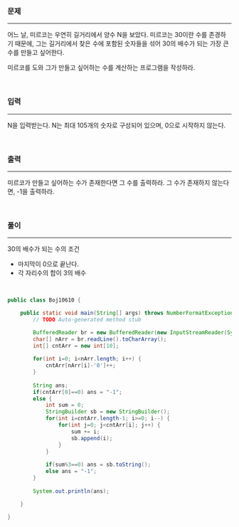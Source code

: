 ### 문제

---

어느 날, 미르코는 우연히 길거리에서 양수 N을 보았다. 미르코는 30이란 수를 존경하기 때문에, 그는 길거리에서 찾은 수에 포함된 숫자들을 섞어 30의 배수가 되는 가장 큰 수를 만들고 싶어한다.

미르코를 도와 그가 만들고 싶어하는 수를 계산하는 프로그램을 작성하라.

<br>

### 입력

---

N을 입력받는다. N는 최대 105개의 숫자로 구성되어 있으며, 0으로 시작하지 않는다.

<br>

### 출력

---

미르코가 만들고 싶어하는 수가 존재한다면 그 수를 출력하라. 그 수가 존재하지 않는다면, -1을 출력하라.

<br>

### 풀이

---

30의 배수가 되는 수의 조건

- 마지막이 0으로 끝난다.
- 각 자리수의 합이 3의 배수

<br>

```java
public class Boj10610 {

	public static void main(String[] args) throws NumberFormatException, IOException {
		// TODO Auto-generated method stub

		BufferedReader br = new BufferedReader(new InputStreamReader(System.in));
		char[] nArr = br.readLine().toCharArray();
		int[] cntArr = new int[10];
		
		for(int i=0; i<nArr.length; i++) {
		    cntArr[nArr[i]-'0']++;
		}
		
		String ans;
		if(cntArr[0]==0) ans = "-1";
		else {
			int sum = 0;
			StringBuilder sb = new StringBuilder();
			for(int i=cntArr.length-1; i>=0; i--) {
				for(int j=0; j<cntArr[i]; j++) {
					sum += i;
					sb.append(i);
				}
			}
      
			if(sum%3==0) ans = sb.toString();
			else ans = "-1";
		}
		
		System.out.println(ans);

	}

}

```
